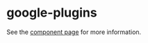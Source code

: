 google-plugins
================

See the [component page](http://scarygami.github.io/google-plugins) for more information.
